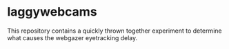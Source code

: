 # laggywebcams
This repository contains a quickly thrown together experiment to determine what causes the webgazer eyetracking delay.
